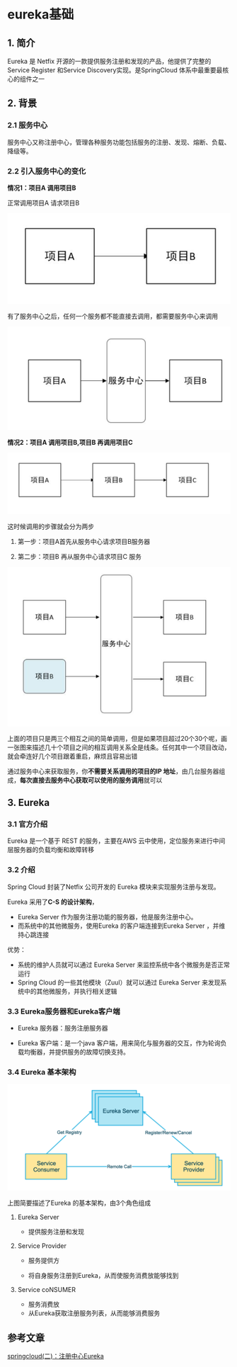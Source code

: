 # eureka基础

## 1. 简介

Eureka 是 Netfix 开源的一款提供服务注册和发现的产品，他提供了完整的 Service Register 和Service Discovery实现。是SpringCloud 体系中最重要最核心的组件之一

## 2. 背景

### 2.1 服务中心

服务中心又称注册中心，管理各种服务功能包括服务的注册、发现、熔断、负载、降级等。

### 2.2 引入服务中心的变化

**情况1：项目A 调用项目B**

正常调用项目A 请求项目B

![image-20191113223809093](./img/image-20191113223809093.png)

有了服务中心之后，任何一个服务都不能直接去调用，都需要服务中心来调用

![image-20191113223843702](./img/image-20191113223843702.png)

**情况2：项目A 调用项目B,项目B 再调用项目C**

![image-20191113224054970](./img/image-20191113224054970.png)

这时候调用的步骤就会分为两步

1. 第一步：项目A首先从服务中心请求项目B服务器

2. 第二步：项目B 再从服务中心请求项目C 服务

   

![image-20191113224305369](./img/image-20191113224305369.png)

上面的项目只是两三个相互之间的简单调用，但是如果项目超过20个30个呢，画一张图来描述几十个项目之间的相互调用关系全是线条。任何其中一个项目改动，就会牵连好几个项目跟着重启，麻烦且容易出错

通过服务中心来获取服务，你**不需要关系调用的项目的IP 地址**，由几台服务器组成，**每次直接去服务中心获取可以使用的服务调用**就可以

## 3. Eureka

### 3.1 官方介绍

Eureka 是一个基于 REST 的服务，主要在AWS 云中使用，定位服务来进行中间层服务器的负载均衡和故障转移

### 3.2 介绍

Spring Cloud 封装了Netfix 公司开发的 Eureka 模块来实现服务注册与发现。

Eureka 采用了**C-S 的设计架构**，

- Eureka Server 作为服务注册功能的服务器，他是服务注册中心。
- 而系统中的其他微服务，使用Eureka 的客户端连接到Eureka Server ，并维持心跳连接

优势：

- 系统的维护人员就可以通过 Eureka Server 来监控系统中各个微服务是否正常运行
- Spring Cloud 的一些其他模块（Zuul）就可以通过 Eureka Server 来发现系统中的其他微服务，并执行相关逻辑

### 3.3 Eureka服务器和Eureka客户端

- Eureka 服务器：服务注册服务器

- Eureka 客户端：是一个java 客户端，用来简化与服务器的交互，作为轮询负载均衡器，并提供服务的故障切换支持。

### 3.4 Eureka 基本架构

![image-20191113230422056](./img/image-20191113230422056.png)

上图简要描述了Eureka 的基本架构，由3个角色组成

1. Eureka Server

   - 提供服务注册和发现

2. Service Provider

   - 服务提供方

   - 将自身服务注册到Eureka，从而使服务消费放能够找到

3. Service coNSUMER

   - 服务消费放
   - 从Eureka获取注册服务列表，从而能够消费服务

   

## 参考文章

[springcloud(二)：注册中心Eureka](http://www.ityouknow.com/springcloud/2017/05/10/springcloud-eureka.html)